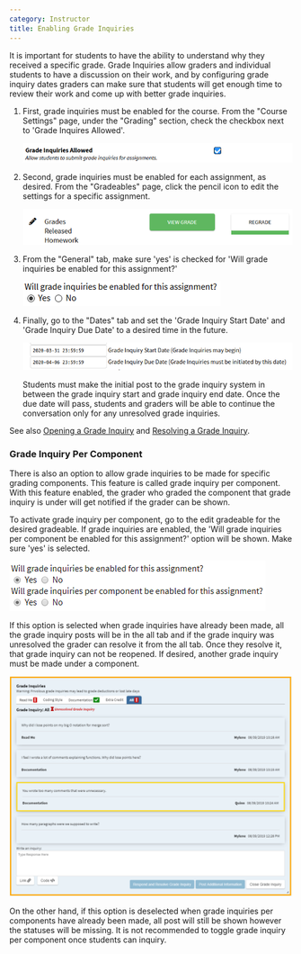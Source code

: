 ```yaml
---
category: Instructor
title: Enabling Grade Inquiries
---
```


It is important for students to have the ability to understand why
they received a specific grade.  Grade Inquiries allow
graders and individual students to have a discussion on their work, and by configuring
grade inquiry dates graders can make sure that students will get enough time to review
their work and come up with better grade inquiries.

1. First, grade inquiries must be enabled for the course.  From the
   "Course Settings" page, under the "Grading" section, check the
   checkbox next to 'Grade Inquires Allowed'.
   
   ![](/images/grade_inquiry/instructor_course_enable_grade_inquiry.PNG)

2. Second, grade inquiries must be enabled for each assignment, as
   desired. From the "Gradeables" page, click the pencil icon to edit
   the settings for a specific assignment.

   ![](/images/grade_inquiry/instructor_grade_inquiry_gradeable_pencil.PNG)

3. From the "General" tab, make sure 'yes' is checked for
   'Will grade inquiries be enabled for this assignment?'  

   ![](/images/grade_inquiry/instructor_gradeable_enable_grade_inquiry.PNG)

4. Finally, go to the "Dates" tab and set the 'Grade Inquiry Start Date'
    and 'Grade Inquiry Due Date' to a desired time in the future.
   
   ![](/images/grade_inquiry/instructor_grade_inquiry_dates.PNG)

   Students must make the initial post to the grade inquiry system
   in between the grade inquiry start and grade inquiry end date.  Once the due date will pass, students and graders will
   be able to continue the conversation only for any unresolved grade
   inquiries.

See also [Opening a Grade Inquiry](../student/grade_inquiry_student) and
[Resolving a Grade Inquiry](../grader/grade_inquiry_grader).

### Grade Inquiry Per Component

There is also an option to allow grade inquiries to be made for specific grading components. This feature is called grade inquiry per component. With this feature enabled, the grader who graded the component that grade inquiry is under will get notified if the grader can be shown.

To activate grade inquiry per component, go to the edit gradeable for the desired gradeable. If grade inquiries are enabled, the 'Will grade inquiries per component be enabled for this assignment?' option will be shown. Make sure 'yes' is selected.

![](/images/grade_inquiry/grade_inquiry_per_component_allowed.PNG)

If this option is selected when grade inquiries have already been made, all the grade inquiry posts will be in the all tab and if the grade inquiry was unresolved the grader can resolve it from the all tab. Once they resolve it, that grade inquiry can not be reopened. If desired, another grade inquiry must be made under a component.

![](/images/grade_inquiry/grader_all_grade_inquiry.PNG)

On the other hand, if this option is deselected when grade inquiries per components have already been made, all post will still be shown however the statuses will be missing. It is not recommended to toggle grade inquiry per component once students can inquiry. 






